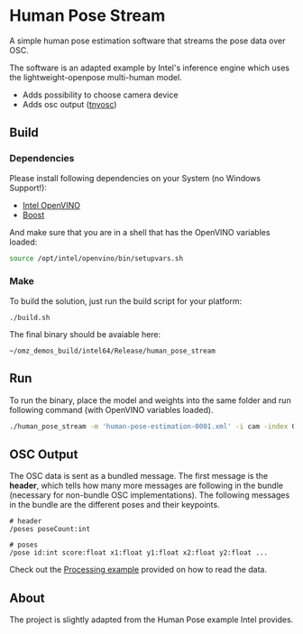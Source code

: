 # Human Pose Stream
A simple human pose estimation software that streams the pose data over OSC.

The software is an adapted example by Intel's inference engine which uses the lightweight-openpose multi-human model.

- Adds possibility to choose camera device
- Adds osc output ([tnyosc](https://github.com/toshiroyamada/tnyosc))

## Build

### Dependencies

Please install following dependencies on your System (no Windows Support!):

- [Intel OpenVINO](https://docs.openvinotoolkit.org/latest/_docs_install_guides_installing_openvino_macos.html)
- [Boost](https://formulae.brew.sh/formula/boost)

And make sure that you are in a shell that has the OpenVINO variables loaded:

```bash
source /opt/intel/openvino/bin/setupvars.sh
```

### Make

To build the solution, just run the build script for your platform:

```
./build.sh
```

The final binary should be avaiable here:

```
~/omz_demos_build/intel64/Release/human_pose_stream
```


## Run

To run the binary, place the model and weights into the same folder and run following command (with OpenVINO variables loaded).

```bash
./human_pose_stream -m 'human-pose-estimation-0001.xml' -i cam -index 0
```

## OSC Output
The OSC data is sent as a bundled message. The first message is the **header**, which tells how many more messages are following in the bundle (necessary for non-bundle OSC implementations). The following messages in the bundle are the different poses and their keypoints.

```
# header
/poses poseCount:int

# poses
/pose id:int score:float x1:float y1:float x2:float y2:float ...
```

Check out the [Processing example](https://github.com/cansik/human-pose-stream/tree/master/examples/HumanPoseReceiver) provided on how to read the data.

## About

The project is slightly adapted from the Human Pose example Intel provides.
